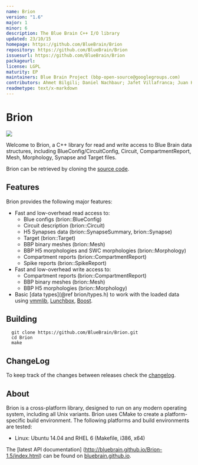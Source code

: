 ```yaml
---
name: Brion
version: "1.6"
major: 1
minor: 6
description: The Blue Brain C++ I/O library
updated: 23/10/15
homepage: https://github.com/BlueBrain/Brion
repository: https://github.com/BlueBrain/Brion
issuesurl: https://github.com/BlueBrain/Brion
packageurl: 
license: LGPL
maturity: EP
maintainers: Blue Brain Project (bbp-open-source@googlegroups.com)
contributors: Ahmet Bilgili; Daniel Nachbaur; Jafet Villafranca; Juan Hernando; Mike Gevaert; Raphael Dumusc; Stefan Eilemann; hernando
readmetype: text/x-markdown
---
```

# Brion

![](doc/BBPLOGO350.jpg)

Welcome to Brion, a C++ library for read and write access to Blue Brain data
structures, including BlueConfig/CircuitConfig, Circuit, CompartmentReport,
Mesh, Morphology, Synapse and Target files.

Brion can be retrieved by cloning the
[source code](https://github.com/BlueBrain/Brion.git).

## Features

Brion provides the following major features:

* Fast and low-overhead read access to:
  * Blue configs (brion::BlueConfig)
  * Circuit description (brion::Circuit)
  * H5 Synapses data (brion::SynapseSummary, brion::Synapse)
  * Target (brion::Target)
  * BBP binary meshes (brion::Mesh)
  * BBP H5 morphologies and SWC morphologies (brion::Morphology)
  * Compartment reports (brion::CompartmentReport)
  * Spike reports (brion::SpikeReport)
* Fast and low-overhead write access to:
  * Compartment reports (brion::CompartmentReport)
  * BBP binary meshes (brion::Mesh)
  * BBP H5 morphologies (brion::Morphology)
* Basic [data types](@ref brion/types.h) to work with the loaded data using
  [vmmlib](http://vmml.github.io/vmmlib),
  [Lunchbox](http://eyescale.github.io/Lunchbox-1.8/index.html),
  [Boost](http://www.boost.org/doc/libs).

## Building

~~~
  git clone https://github.com/BlueBrain/Brion.git
  cd Brion
  make
~~~

## ChangeLog

To keep track of the changes between releases check the [changelog](doc/Changelog.md).

## About

Brion is a cross-platform library, designed to run on any modern operating
system, including all Unix variants. Brion uses CMake to create a
platform-specific build environment. The following platforms and build
environments are tested:

* Linux: Ubuntu 14.04 and RHEL 6 (Makefile, i386, x64)

The [latest API documentation]
(http://bluebrain.github.io/Brion-1.5/index.html) can be found on
[bluebrain.github.io](http://bluebrain.github.io).

